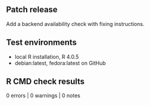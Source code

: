 ## Patch release
Add a backend availability check with fixing instructions.

## Test environments
- local R installation, R 4.0.5
- debian:latest, fedora:latest on GitHub

## R CMD check results
0 errors | 0 warnings | 0 notes
